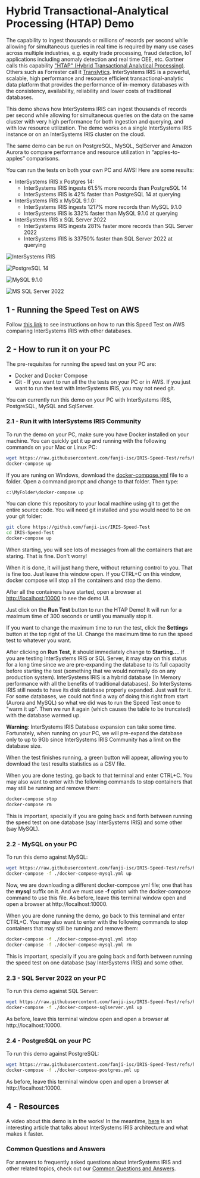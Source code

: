# Hybrid Transactional-Analytical Processing (HTAP) Demo

The capability to ingest thousands or millions of records per second while allowing for simultaneous queries in real time is required by many use cases across multiple industries, e.g. equity trade processing, fraud detection, IoT applications including anomaly detection and real time OEE, etc.  Gartner calls this capability ["HTAP" (Hybrid Transactional Analytical Processing)](https://www.gartner.com/imagesrv/media-products/pdf/Kx/KX-1-3CZ44RH.pdf). Others such as Forrester call it [Translytics](https://www.forrester.com/report/The+Forrester+Wave+Translytical+Data+Platforms+Q4+2017/-/E-RES134282). InterSystems IRIS is a powerful, scalable, high performance and resource efficient transactional-analytic data platform that provides the performance of in-memory databases with the consistency, availability, reliability and lower costs of traditional databases. 

This demo shows how InterSystems IRIS can ingest thousands of records per second while allowing for simultaneous queries on the data on the same cluster with very high performance for both ingestion and querying, and with low resource utilization. The demo works on a single InterSystems IRIS instance or on an InterSystems IRIS cluster on the cloud.

The same demo can be run on PostgreSQL, MySQL, SqlServer and Amazon Aurora to compare performance and resource utilization in “apples-to-apples” comparisons. 

You can run the tests on both your own PC and AWS! Here are some results:

* InterSystems IRIS x Postgres 14:
  * InterSystems IRIS ingests 61.5% more records than PostgreSQL 14
  * InterSystems IRIS is 42% faster than PostgreSQL 14 at querying
* InterSystems IRIS x MySQL 9.1.0:
  * InterSystems IRIS ingests 1217% more records than MySQL 9.1.0
  * InterSystems IRIS is 332% faster than MySQL 9.1.0 at querying
* InterSystems IRIS x SQL Server 2022
  * InterSystems IRIS ingests 281% faster more records than SQL Server 2022
  * InterSystems IRIS is 33750% faster than SQL Server 2022 at querying


![InterSystems IRIS](https://raw.githubusercontent.com/fanji-isc/IRIS-Speed-Test/refs/heads/main/results/IRIS.png)


![PostgreSQL 14](https://raw.githubusercontent.com/fanji-isc/IRIS-Speed-Test/refs/heads/main/results/PostgreSQL.png)


![MySQL 9.1.0](https://raw.githubusercontent.com/fanji-isc/IRIS-Speed-Test/refs/heads/main/results/MySQL.png)


![MS SQL Server 2022](https://raw.githubusercontent.com/fanji-isc/IRIS-Speed-Test/refs/heads/main/results/SQLserver.png)



## 1 - Running the Speed Test on AWS

Follow [this link](https://github.com/fanji-isc/IRIS-Speed-Test/blob/main/AWS/README.md) to see instructions on how to run this Speed Test on AWS comparing InterSystems IRIS with other databases.

## 2 - How to run it on your PC

The pre-requisites for running the speed test on your PC are:
* Docker and Docker Compose
* Git - If you want to run all the the tests on your PC or in AWS. If you just want to run the test with InterSystems IRIS, you may not need git.

You can currently run this demo on your PC with InterSystems IRIS, PostgreSQL, MySQL and SqlServer.

### 2.1 - Run it with InterSystems IRIS Community

To run the demo on your PC, make sure you have Docker installed on your machine. 
You can quickly get it up and running with the following commands on your Mac or Linux PC:

```bash
wget https://raw.githubusercontent.com/fanji-isc/IRIS-Speed-Test/refs/heads/main/docker-compose.yml
docker-compose up
```
If you are runing on Windows, download the [docker-compose.yml](https://raw.githubusercontent.com/fanji-isc/IRIS-Speed-Test/refs/heads/main/docker-compose.yml) file to a folder. Open a command prompt and change to that folder. Then type:

```bash
c:\MyFolder\docker-compose up
```

You can clone this repository to your local machine using git to get the entire source code. You will need git installed and you would need to be on your git folder:

```bash
git clone https://github.com/fanji-isc/IRIS-Speed-Test
cd IRIS-Speed-Test
docker-compose up
```

When starting, you will see lots of messages from all the containers that are staring. That is fine. Don't worry!

When it is done, it will just hang there, without returning control to you. That is fine too. Just leave this window open. If you CTRL+C on this window, docker compose will stop all the containers and stop the demo.

After all the containers have started, open a browser at [http://localhost:10000](http://localhost:10000) to see the demo UI. 

Just click on the **Run Test** button to run the HTAP Demo! It will run for a maximum time of 300 seconds or until you manually stop it. 

If you want to change the maximum time to run the test, click  the **Settings** button at the top right of the UI. Change the maximum time to run the speed test to whatever you want. 

After clicking on **Run Test**, it should immediately change to **Starting...**. If you are testing InterSystems IRIS or SQL Server, it may stay on this status for a long time since we are pre-expanding the database to its full capacity before starting the test (something that we would normally do on any production system). InterSystems IRIS is a hybrid database (In Memory performance with all the benefits of traditional databases). So InterSystems IRIS still needs to have its disk database properly expanded. Just wait for it. For some databases, we could not find a way of doing this right from start (Aurora and MySQL) so what we did was to run the Speed Test once to "warm it up". Then we run it again (which causes the table to be truncated) with the database warmed up.

**Warning**: InterSystems IRIS Database expansion can take some time. Fortunately, when running on your PC, we will pre-expand the database only to up to 9Gb since InterSystems IRIS Community has a limit on the database size.

When the test finishes running, a green button will appear, allowing you to download the test results statistics as a CSV file.

When you are done testing, go back to that terminal and enter CTRL+C. You may also want to enter with the following commands to stop containers that may still be running and remove them:

```bash
docker-compose stop
docker-compose rm
```

This is important, specially if you are going back and forth between running the speed test on one database (say InterSystems IRIS) and some other (say MySQL).

### 2.2 - MySQL on your PC

To run this demo against MySQL:

```bash
wget https://raw.githubusercontent.com/fanji-isc/IRIS-Speed-Test/refs/heads/main/docker-compose-mysql.yml
docker-compose -f ./docker-compose-mysql.yml up
```

Now, we are downloading a different docker-compose yml file; one that has the **mysql** suffix on it. And we must use **-f** option with the docker-compose command to use this file. As before, leave this terminal window open and open a browser at http://localhost:10000.

When you are done running the demo, go back to this terminal and enter CTRL+C. You may also want to enter with the following commands to stop containers that may still be running and remove them:

```bash
docker-compose -f ./docker-compose-mysql.yml stop
docker-compose -f ./docker-compose-mysql.yml rm
```

This is important, specially if you are going back and forth between running the speed test on one database (say InterSystems IRIS) and some other.

### 2.3 - SQL Server 2022 on your PC

To run this demo against SQL Server:

```bash
wget https://raw.githubusercontent.com/fanji-isc/IRIS-Speed-Test/refs/heads/main/docker-compose-sqlserver.yml
docker-compose -f ./docker-compose-sqlserver.yml up
```

As before, leave this terminal window open and open a browser at http://localhost:10000.

### 2.4 - PostgreSQL on your PC

To run this demo against PostgreSQL:

```bash
wget https://raw.githubusercontent.com/fanji-isc/IRIS-Speed-Test/refs/heads/main/docker-compose-postgres.yml
docker-compose -f ./docker-compose-postgres.yml up
```

As before, leave this terminal window open and open a browser at http://localhost:10000.


## 4 - Resources
 

A video about this demo is in the works! In the meantime, [here](https://www.intersystems.com/resources/detail/a-superior-alternative-to-in-memory-databases-and-key-value-stores/) is an interesting article that talks about InterSystems IRIS architecture and what makes it faster.

### Common Questions and Answers

For answers to frequently asked questions about InterSystems IRIS and other related topics, check out our [Common Questions and Answers](https://raw.githubusercontent.com/fanji-isc/IRIS-Speed-Test/refs/heads/main/RESOURCES.md).


